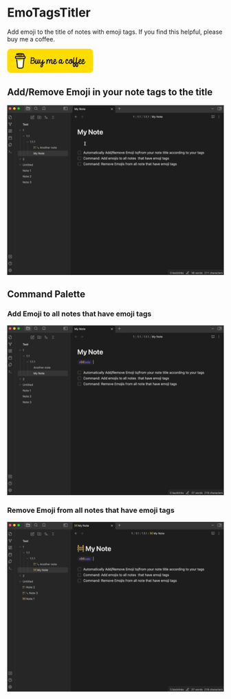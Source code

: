 # EmoTagsTitler 
Add emoji to the title of notes with emoji tags. 
If you find this helpful, please buy me a coffee.

<a href="https://www.buymeacoffee.com/cyfine">
<img src="bmc-button.png" alt="Image description" width="200">
</a>


## Add/Remove Emoji in your note tags to the title 
![add/remove](addoremove.gif)

## Command Palette
### Add Emoji to all notes that have emoji tags 
![cmdadd](cmdadd.gif)
### Remove Emoji from all notes that have emoji tags
![cmdremove](cmdremove.gif)


